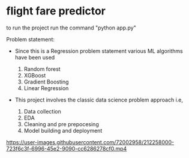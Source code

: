 # flight fare predictor 
to run the project run the command "python app.py"

Problem statement:
- Since this is a Regression problem statement various ML algorithms have been used 
   1. Random forest
   2. XGBoost
   3. Gradient Boosting
   4. Linear Regression
   
- This project involves the classic data science problem approach i.e, 
   1. Data collection
   2. EDA
   3. Cleaning and pre prepocesing 
   4. Model building and deployment 





https://user-images.githubusercontent.com/72002958/212258000-723f6c3f-6996-45e2-9090-cc6286278cf0.mp4




